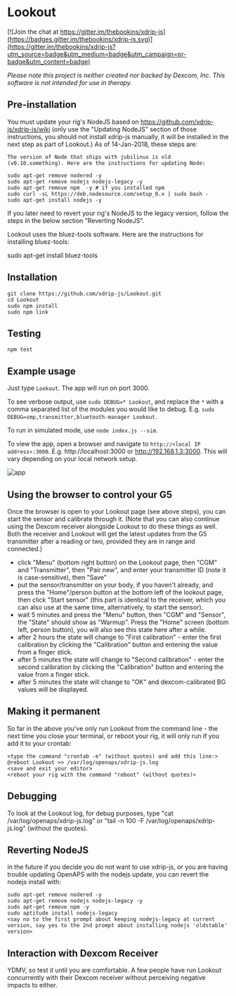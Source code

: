 # Lookout

[![Join the chat at https://gitter.im/thebookins/xdrip-js](https://badges.gitter.im/thebookins/xdrip-js.svg)](https://gitter.im/thebookins/xdrip-js?utm_source=badge&utm_medium=badge&utm_campaign=pr-badge&utm_content=badge)

*Please note this project is neither created nor backed by Dexcom, Inc. This software is not intended for use in therapy.*

## Pre-installation
You must update your rig's NodeJS based on https://github.com/xdrip-js/xdrip-js/wiki (only use the "Updating NodeJS" section of those instructions, you should not install xdrip-js manually, it will be installed in the next step as part of Lookout.)
As of 14-Jan-2018, these steps are:
```
The version of Node that ships with jubilinux is old (v0.10.something). Here are the instructions for updating Node:

sudo apt-get remove nodered -y
sudo apt-get remove nodejs nodejs-legacy -y
sudo apt-get remove npm  -y # if you installed npm
sudo curl -sL https://deb.nodesource.com/setup_8.x | sudo bash -
sudo apt-get install nodejs -y
```
If you later need to revert your rig's NodeJS to the legacy version, follow the steps in the below section "Reverting NodeJS".

Lookout uses the bluez-tools software. Here are the instructions for installing bluez-tools:

sudo apt-get install bluez-tools


## Installation
```
git clone https://github.com/xdrip-js/Lookout.git
cd Lookout
sudo npm install
sudo npm link
```
## Testing
```
npm test
```

## Example usage
Just type `Lookout`. The app will run on port 3000.

To see verbose output, use `sudo DEBUG=* Lookout`, and replace the `*` with a comma separated list of the modules you would like to debug. E.g. `sudo DEBUG=smp,transmitter,bluetooth-manager Lookout`.

To run in simulated mode, use `node index.js --sim`.

To view the app, open a browser and navigate to `http://<local IP address>:3000`. E.g. http://localhost:3000 or http://192.168.1.3:3000. This will vary depending on your local network setup.

![app](images/home.png)

## Using the browser to control your G5
Once the browser is open to your Lookout page (see above steps), you can start the sensor and calibrate through it. (Note that you can also continue using the Dexcom receiver alongside Lookout to do these things as well. Both the receiver and Lookout will get the latest updates from the G5 transmitter after a reading or two, provided they are in range and connected.)

* click "Menu" (bottom right button) on the Lookout page, then "CGM" and "Transmitter", then "Pair new", and enter your transmitter ID (note it is case-sensitive), then "Save"
* put the sensor/transmitter on your body, if you haven't already, and press the "Home"/person button at the bottom left of the lookout page, then click "Start sensor" (this part is identical to the receiver, which you can also use at the same time, alternatively, to start the sensor).
* wait 5 minutes and press the "Menu" button, then "CGM" and "Sensor", the "State" should show as "Warmup". Press the "Home" screen (bottom left, person button), you will also see this state here after a while.
* after 2 hours the state will change to "First calibration" - enter the first calibration by clicking the "Calibration" button and entering the value from a finger stick.
* after 5 minutes the state will change to "Second calibration" - enter the second calibration by clicking the "Calibration" button and entering the value from a finger stick.
* after 5 minutes the state will change to "OK" and dexcom-calibrated BG values will be displayed.

## Making it permanent
So far in the above you've only run Lookout from the command line - the next time you close your terminal, or reboot your rig, it will only run if you add it to your crontab:
```
<type the command "crontab -e" (without quotes) and add this line:>
@reboot Lookout >> /var/log/openaps/xdrip-js.log
<save and exit your editor>
<reboot your rig with the command "reboot" (without quotes)>
```

## Debugging
To look at the Lookout log, for debug purposes, type "cat /var/log/openaps/xdrip-js.log" or "tail -n 100 -F /var/log/openaps/xdrip-js.log" (without the quotes).

## Reverting NodeJS

in the future if you decide you do not want to use xdrip-js, or you are having trouble updating OpenAPS with the nodejs update, you can revert the nodejs install with:
```
sudo apt-get remove nodered -y
sudo apt-get remove nodejs nodejs-legacy -y
sudo apt-get remove npm -y
sudo aptitude install nodejs-legacy
<say no to the first prompt about keeping nodejs-legacy at current version, say yes to the 2nd prompt about installing nodejs 'oldstable' version>
```

## Interaction with Dexcom Receiver
YDMV, so test it until you are comfortable. A few people have run Lookout concurrently with their Dexcom receiver without perceiving negative impacts to either.
